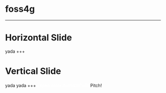# foss4g
---
# Horizontal Slide
yada
+++
# Vertical Slide
yada yada
+++
<span style="font-family: Helvetica Neue; font-weight: bold; color:#ffffff"><span color:#e49436">Git</span>Pitch</span>!
